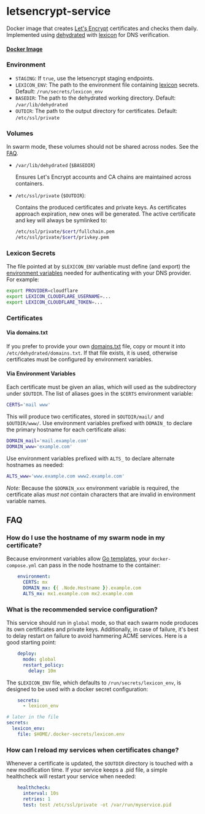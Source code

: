 # letsencrypt-service

Docker image that creates [Let's Encrypt][2] certificates and checks them
daily. Implemented using [dehydrated][1] with [lexicon][3] for DNS
verification.

#### [Docker Image](https://github.com/icgood/letsencrypt-service/pkgs/container/letsencrypt-service)

### Environment

* `STAGING`: If `true`, use the letsencrypt staging endpoints.
* `LEXICON_ENV`: The path to the environment file containing [lexicon][3]
  secrets. Default: `/run/secrets/lexicon_env`
* `BASEDIR`: The path to the dehydrated working directory. Default:
  `/var/lib/dehydrated`
* `OUTDIR`: The path to the output directory for certificates. Default:
  `/etc/ssl/private`

### Volumes

In swarm mode, these volumes should not be shared across nodes. See the
[FAQ](#what-is-the-recommended-service-configuration).

* `/var/lib/dehydrated` (`$BASEDIR`)

  Ensures Let's Encrypt accounts and CA chains are maintained across
  containers.

* `/etc/ssl/private` (`$OUTDIR`):

  Contains the produced certificates and private keys. As certificates approach
  expiration, new ones will be generated. The active certificate and key will
  always be symlinked to:

  ```bash
  /etc/ssl/private/$cert/fullchain.pem
  /etc/ssl/private/$cert/privkey.pem
  ```

### Lexicon Secrets

The file pointed at by `$LEXICON_ENV` variable must define (and export) the
[environment variables][5] needed for authenticating with your DNS provider.
For example:

```bash
export PROVIDER=cloudflare
export LEXICON_CLOUDFLARE_USERNAME=...
export LEXICON_CLOUDFLARE_TOKEN=...
```

### Certificates

#### Via domains.txt

If you prefer to provide your own [domains.txt][4] file, copy or mount it into
`/etc/dehydrated/domains.txt`. If that file exists, it is used, otherwise
certificates must be configured by environment variables.

#### Via Environment Variables

Each certificate must be given an alias, which will used as the subdirectory
under `$OUTDIR`. The list of aliases goes in the `$CERTS` environment variable:

```bash
CERTS='mail www'
```

This will produce two certificates, stored in `$OUTDIR/mail/` and
`$OUTDIR/www/`. Use environment variables prefixed with `DOMAIN_` to declare
the primary hostname for each certificate alias:

```bash
DOMAIN_mail='mail.example.com'
DOMAIN_www='example.com'
```

Use environment variables prefixed with `ALTS_` to declare alternate hostnames
as needed:

```bash
ALTS_www='www.example.com www2.example.com'
```

*Note:* Because the `$DOMAIN_xxx` environment variable is required, the
certificate alias _must not_ contain characters that are invalid in environment
variable names.

## FAQ

### How do I use the hostname of my swarm node in my certificate?

Because environment variables allow [Go templates][6], your
`docker-compose.yml` can pass in the node hostname to the container:

```yaml
    environment:
      CERTS: mx
      DOMAIN_mx: {{ .Node.Hostname }}.example.com
      ALTS_mx: mx1.example.com mx2.example.com
```

### What is the recommended service configuration?

This service should run in `global` mode, so that each swarm node produces its
own certificates and private keys. Additionally, in case of failure, it's best
to delay restart on failure to avoid hammering ACME services. Here is a good
starting point:

```yaml
    deploy:
      mode: global
      restart_policy:
        delay: 10m
```

The `$LEXICON_ENV` file, which defaults to `/run/secrets/lexicon_env`, is
designed to be used with a docker secret configuration:

```yaml
    secrets:
      - lexicon_env

# later in the file
secrets:
  lexicon_env:
    file: $HOME/.docker-secrets/lexicon.env
```

### How can I reload my services when certificates change?

Whenever a certificate is updated, the `$OUTDIR` directory is touched with a
new modification time. If your service keeps a .pid file, a simple healthcheck
will restart your service when needed:

```yaml
    healthcheck:
      interval: 10s
      retries: 1
      test: test /etc/ssl/private -ot /var/run/myservice.pid
```

[1]: https://dehydrated.io/
[2]: https://letsencrypt.org/
[3]: https://github.com/AnalogJ/lexicon
[4]: https://github.com/dehydrated-io/dehydrated/blob/master/docs/domains_txt.md
[5]: https://github.com/AnalogJ/lexicon#environmental-variables
[6]: //docs.docker.com/engine/reference/commandline/service_create/#create-services-using-templates
